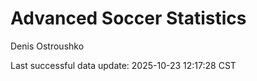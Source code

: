 # Advanced Soccer Statistics
Denis Ostroushko

<!-- gfm -->

Last successful data update: 2025-10-23 12:17:28 CST

